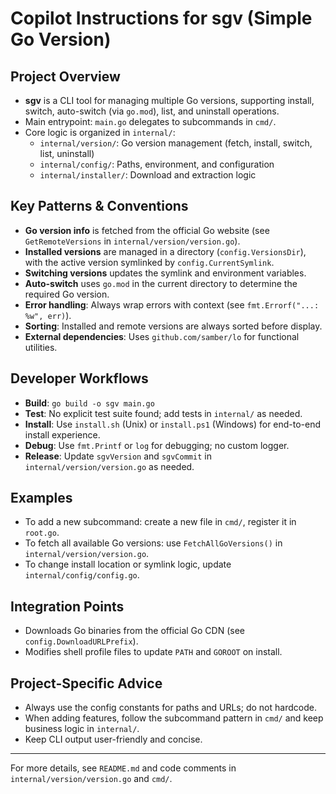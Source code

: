 # Copilot Instructions for sgv (Simple Go Version)

## Project Overview
- **sgv** is a CLI tool for managing multiple Go versions, supporting install, switch, auto-switch (via `go.mod`), list, and uninstall operations.
- Main entrypoint: `main.go` delegates to subcommands in `cmd/`.
- Core logic is organized in `internal/`:
  - `internal/version/`: Go version management (fetch, install, switch, list, uninstall)
  - `internal/config/`: Paths, environment, and configuration
  - `internal/installer/`: Download and extraction logic

## Key Patterns & Conventions
- **Go version info** is fetched from the official Go website (see `GetRemoteVersions` in `internal/version/version.go`).
- **Installed versions** are managed in a directory (`config.VersionsDir`), with the active version symlinked by `config.CurrentSymlink`.
- **Switching versions** updates the symlink and environment variables.
- **Auto-switch** uses `go.mod` in the current directory to determine the required Go version.
- **Error handling**: Always wrap errors with context (see `fmt.Errorf("...: %w", err)`).
- **Sorting**: Installed and remote versions are always sorted before display.
- **External dependencies**: Uses `github.com/samber/lo` for functional utilities.

## Developer Workflows
- **Build**: `go build -o sgv main.go`
- **Test**: No explicit test suite found; add tests in `internal/` as needed.
- **Install**: Use `install.sh` (Unix) or `install.ps1` (Windows) for end-to-end install experience.
- **Debug**: Use `fmt.Printf` or `log` for debugging; no custom logger.
- **Release**: Update `sgvVersion` and `sgvCommit` in `internal/version/version.go` as needed.

## Examples
- To add a new subcommand: create a new file in `cmd/`, register it in `root.go`.
- To fetch all available Go versions: use `FetchAllGoVersions()` in `internal/version/version.go`.
- To change install location or symlink logic, update `internal/config/config.go`.

## Integration Points
- Downloads Go binaries from the official Go CDN (see `config.DownloadURLPrefix`).
- Modifies shell profile files to update `PATH` and `GOROOT` on install.

## Project-Specific Advice
- Always use the config constants for paths and URLs; do not hardcode.
- When adding features, follow the subcommand pattern in `cmd/` and keep business logic in `internal/`.
- Keep CLI output user-friendly and concise.

---
For more details, see `README.md` and code comments in `internal/version/version.go` and `cmd/`.
